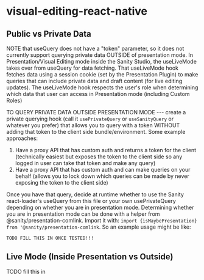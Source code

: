 # visual-editing-react-native


## Public vs Private Data 
NOTE that useQuery does not have a "token" parameter, so it does not currently support querying private data OUTSIDE of presentation mode.
In Presentation/Visual Editing mode inside the Sanity Studio, the useLiveMode takes over from useQuery for data fetching. 
That useLiveMode hook fetches data using a session cookie (set by the Presentation Plugin) to make queries that can include private data and draft content (for live editing updates).
The useLiveMode hook respects the user's role when determining which data that user can access in Presentation mode (including Custom Roles)

TO QUERY PRIVATE DATA OUTSIDE PRESENTATION MODE --- create a private querying hook (call it `usePrivateQuery` or `useSanityQuery` or whatever you prefer) that allows you to query with a token WITHOUT adding that token to the client side bundle/environment. Some example approaches:
1. Have a proxy API that has custom auth and returns a token for the client (technically easiest but exposes the token to the client side so any logged in user can take that token and make any query)
2. Have a proxy API that has custom auth and can make queries on your behalf (allows you to lock down which queries can be made by never exposing the token to the client side)

Once you have that query, decide at runtime whether to use the Sanity react-loader's useQuery from this file or your own usePrivateQuery depending on whether you are in presentation mode. 
Determining whether you are in presentation mode can be done with a helper from @sanity/presentation-comlink. Import it with: `import {isMaybePresentation} from '@sanity/presentation-comlink`.
So an example usage might be like: 

```
TODO FILL THIS IN ONCE TESTED!!!

```

## Live Mode (Inside Presentation vs Outside)
TODO fill this in
